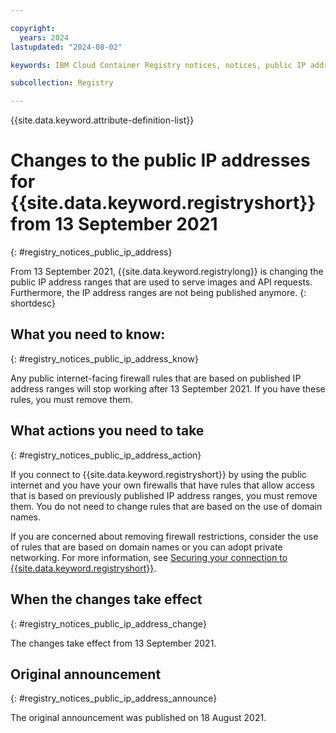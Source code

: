 ```yaml
---

copyright:
  years: 2024
lastupdated: "2024-08-02"

keywords: IBM Cloud Container Registry notices, notices, public IP address, IP addresses

subcollection: Registry

---
```


{{site.data.keyword.attribute-definition-list}}

# Changes to the public IP addresses for {{site.data.keyword.registryshort}} from 13 September 2021
{: #registry_notices_public_ip_address}

From 13 September 2021, {{site.data.keyword.registrylong}} is changing the public IP address ranges that are used to serve images and API requests. Furthermore, the IP address ranges are not being published anymore.
{: shortdesc}

## What you need to know:
{: #registry_notices_public_ip_address_know}

Any public internet-facing firewall rules that are based on published IP address ranges will stop working after 13 September 2021. If you have these rules, you must remove them.

## What actions you need to take
{: #registry_notices_public_ip_address_action}

If you connect to {{site.data.keyword.registryshort}} by using the public internet and you have your own firewalls that have rules that allow access that is based on previously published IP address ranges, you must remove them. You do not need to change rules that are based on the use of domain names.

If you are concerned about removing firewall restrictions, consider the use of rules that are based on domain names or you can adopt private networking. For more information, see [Securing your connection to {{site.data.keyword.registryshort}}](/docs/Registry?topic=Registry-registry_private).

## When the changes take effect
{: #registry_notices_public_ip_address_change}

The changes take effect from 13 September 2021.

## Original announcement
{: #registry_notices_public_ip_address_announce}

The original announcement was published on 18 August 2021.
